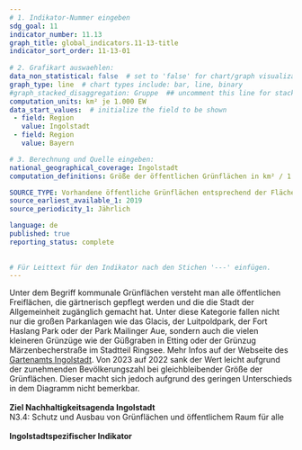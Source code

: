 ```yaml
---
# 1. Indikator-Nummer eingeben 
sdg_goal: 11 
indicator_number: 11.13
graph_title: global_indicators.11-13-title
indicator_sort_order: 11-13-01
 
# 2. Grafikart auswaehlen: 
data_non_statistical: false  # set to 'false' for chart/graph visualization 
graph_type: line  # chart types include: bar, line, binary 
#graph_stacked_disaggregation: Gruppe  ## uncomment this line for stacked bars. eplace 'Geschlecht' with the field of aggregation. 
computation_units: km² je 1.000 EW 
data_start_values:  # initialize the field to be shown  
 - field: Region 
   value: Ingolstadt 
 - field: Region 
   value: Bayern 

# 3. Berechnung und Quelle eingeben: 
national_geographical_coverage: Ingolstadt 
computation_definitions: Größe der öffentlichen Grünflächen in km² / 1.000 EW ohne Straßenbegleitgrün und Grünflächen der öffentlichen Einrichtungen wie Schulen oder Kindergärten

SOURCE_TYPE: Vorhandene öffentliche Grünflächen entsprechend der Flächenstatistik des Gartenamtes Ingolstadt  # data source  
source_earliest_available_1: 2019
source_periodicity_1: Jährlich

language: de   
published: true 
reporting_status: complete
 
 
# Für Leittext für den Indikator nach den Stichen '---' einfügen. 
---
```

Unter dem Begriff kommunale Grünflächen versteht man alle öffentlichen Freiflächen, die gärtnerisch gepflegt werden und die die Stadt der Allgemeinheit zugänglich gemacht hat. Unter diese Kategorie fallen nicht nur die großen Parkanlagen wie das Glacis, der Luitpoldpark, der Fort Haslang Park oder der Park Mailinger Aue, sondern auch die vielen kleineren Grünzüge wie der Güßgraben in Etting oder der Grünzug Märzenbecherstraße im Stadtteil Ringsee. Mehr Infos auf der Webseite des <a href="https://www.ingolstadt.de/Rathaus/Stadtgarten/Gr%C3%BCnplanung-Pflege/">Gartenamts Ingolstadt</a>. Von 2023 auf 2022 sank der Wert leicht aufgrund der zunehmenden Bevölkerungszahl bei gleichbleibender Größe der Grünflächen. Dieser macht sich jedoch aufgrund des geringen Unterschieds in dem Diagramm nicht bemerkbar.<br>
<br>
<b>Ziel Nachhaltigkeitsagenda Ingolstadt</b><br>
N3.4: Schutz und Ausbau von Grünflächen und öffentlichem Raum für alle<br>
<br>
<b>Ingolstadtspezifischer Indikator</b>
